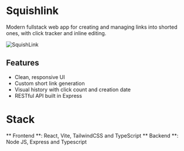 # Squishlink

Modern fullstack web app for creating and managing links into shorted ones, with click tracker and inline editing.

![SquishLink](https://github.com/user-attachments/assets/79110ba5-2840-4b92-a4d4-19b4eb76768d)

## Features
- Clean, responsive UI
- Custom short link generation
- Visual history with click count and creation date
- RESTful API built in Express

# Stack
** Frontend **: React, Vite, TailwindCSS and TypeScript
** Backend **: Node JS, Express and Typescript
